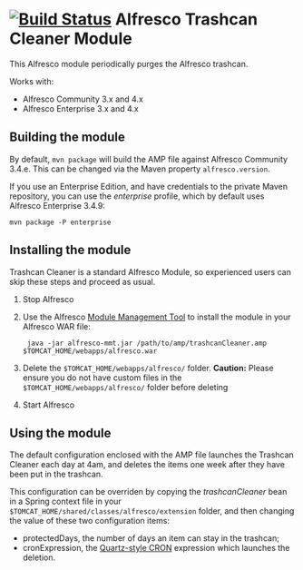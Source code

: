 [![Build Status](https://buildhive.cloudbees.com/job/atolcd/job/alfresco-trashcan-cleaner/badge/icon)](https://buildhive.cloudbees.com/job/atolcd/job/alfresco-trashcan-cleaner/)
Alfresco Trashcan Cleaner Module
================================

This Alfresco module periodically purges the Alfresco trashcan.

Works with:  
 - Alfresco Community 3.x and 4.x
 - Alfresco Enterprise 3.x and 4.x

Building the module
-------------------
By default, `mvn package` will build the AMP file against Alfresco Community 3.4.e. This can be changed via the Maven property `alfresco.version`.

If you use an Enterprise Edition, and have credentials to the private Maven repository, you can use the *enterprise* profile, which by default uses Alfresco Enterprise 3.4.9:

    mvn package -P enterprise

Installing the module
---------------------
Trashcan Cleaner is a standard Alfresco Module, so experienced users can skip these steps and proceed as usual.

1. Stop Alfresco
2. Use the Alfresco [Module Management Tool](http://wiki.alfresco.com/wiki/Module_Management_Tool) to install the module in your Alfresco WAR file:

        java -jar alfresco-mmt.jar /path/to/amp/trashcanCleaner.amp $TOMCAT_HOME/webapps/alfresco.war
    
3. Delete the `$TOMCAT_HOME/webapps/alfresco/` folder.
**Caution:** Please ensure you do not have custom files in the `$TOMCAT_HOME/webapps/alfresco/` folder before deleting
4. Start Alfresco

Using the module
---------------------
The default configuration enclosed with the AMP file launches the Trashcan Cleaner each day at 4am, and deletes the items one week after they have been put in the trashcan.

This configuration can be overriden by copying the *trashcanCleaner* bean in a Spring context file in your `$TOMCAT_HOME/shared/classes/alfresco/extension` folder, and then changing the value of these two configuration items:

* protectedDays, the number of days an item can stay in the trashcan;
* cronExpression, the [Quartz-style CRON](http://wiki.alfresco.com/wiki/Scheduled_Actions#Cron_Explained) expression which launches the deletion.